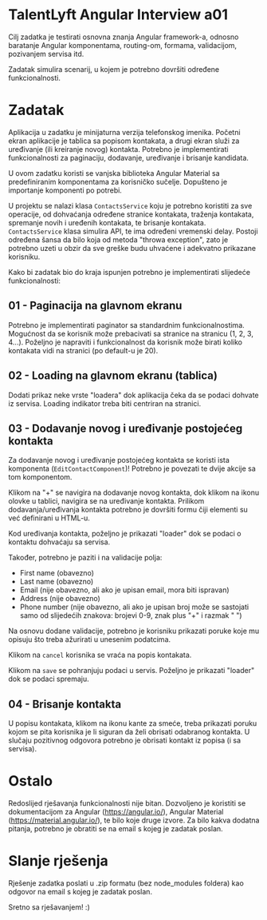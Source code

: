 # TalentLyft Angular Interview a01

Cilj zadatka je testirati osnovna znanja Angular framework-a, odnosno baratanje Angular komponentama, routing-om, formama, validacijom, pozivanjem servisa itd.

Zadatak simulira scenarij, u kojem je potrebno dovršiti određene funkcionalnosti.

# Zadatak

Aplikacija u zadatku je minijaturna verzija telefonskog imenika. Početni ekran aplikacije je tablica sa popisom kontakata, a drugi ekran služi za uređivanje (ili kreiranje novog) kontakta. Potrebno je implementirati funkcionalnosti za paginaciju, dodavanje, uređivanje i brisanje kandidata.

U ovom zadatku koristi se vanjska biblioteka Angular Material sa predefiniranim komponentama za korisničko sučelje. Dopušteno je importanje komponenti po potrebi.

U projektu se nalazi klasa `ContactsService` koju je potrebno koristiti za sve operacije, od dohvaćanja određene stranice kontakata, traženja kontakata, spremanje novih i uređenih kontakata, te brisanje kontakata. `ContactsService` klasa simulira API, te ima određeni vremenski delay. Postoji određena šansa da bilo koja od metoda "throwa exception", zato je potrebno uzeti u obzir da sve greške budu uhvaćene i adekvatno prikazane korisniku.

Kako bi zadatak bio do kraja ispunjen potrebno je implementirati slijedeće funkcionalnosti:

## 01 - Paginacija na glavnom ekranu

Potrebno je implementirati paginator sa standardnim funkcionalnostima. Mogućnost da se korisnik može prebacivati sa stranice na stranicu (1, 2, 3, 4...). Poželjno je napraviti i funkcionalnost da korisnik može birati koliko kontakata vidi na stranici (po default-u je 20).

## 02 - Loading na glavnom ekranu (tablica)

Dodati prikaz neke vrste "loadera" dok aplikacija čeka da se podaci dohvate iz servisa. Loading indikator treba biti centriran na stranici.

## 03 - Dodavanje novog i uređivanje postojećeg kontakta

Za dodavanje novog i uređivanje postojećeg kontakta se koristi ista komponenta (`EditContactComponent`)! Potrebno je povezati te dvije akcije sa tom komponentom.

Klikom na "+" se navigira na dodavanje novog kontakta, dok klikom na ikonu olovke u tablici, navigira se na uređivanje kontakta.
Prilikom dodavanja/uređivanja kontakta potrebno je dovršiti formu čiji elementi su već definirani u HTML-u.

Kod uređivanja kontakta, poželjno je prikazati "loader" dok se podaci o kontaktu dohvaćaju sa servisa.

Također, potrebno je paziti i na validacije polja:

-   First name (obavezno)
-   Last name (obavezno)
-   Email (nije obavezno, ali ako je upisan email, mora biti ispravan)
-   Address (nije obavezno)
-   Phone number (nije obavezno, ali ako je upisan broj može se sastojati samo od slijedećih znakova: brojevi 0-9, znak plus "+" i razmak " ")

Na osnovu dodane validacije, potrebno je korisniku prikazati poruke koje mu opisuju što treba ažurirati u unesenim podatcima.

Klikom na `cancel` korisnika se vraća na popis kontakata.

Klikom na `save` se pohranjuju podaci u servis. Poželjno je prikazati "loader" dok se podaci spremaju.

## 04 - Brisanje kontakta

U popisu kontakata, klikom na ikonu kante za smeće, treba prikazati poruku kojom se pita korisnika je li siguran da želi obrisati odabranog kontakta. U slučaju pozitivnog odgovora potrebno je obrisati kontakt iz popisa (i sa servisa).

# Ostalo

Redoslijed rješavanja funkcionalnosti nije bitan. Dozvoljeno je koristiti se dokumentacijom za Angular (https://angular.io/), Angular Material (https://material.angular.io/), te bilo koje druge izvore. Za bilo kakva dodatna pitanja, potrebno je obratiti se na email s kojeg je zadatak poslan.

# Slanje rješenja

Rješenje zadatka poslati u .zip formatu (bez node_modules foldera) kao odgovor na email s kojeg je zadatak poslan.

Sretno sa rješavanjem! :)
